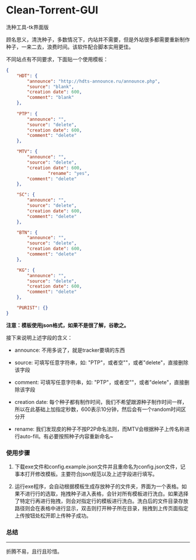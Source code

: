 # Clean-Torrent-GUI
洗种工具-tk界面版

顾名思义，清洗种子，多数情况下，内站并不需要，但是外站很多都需要重新制作种子，一来二去，浪费时间。该软件配合脚本实用更佳。

不同站点有不同要求，下面贴一个使用模板：

```json
{
	"HDT": {
		"announce": "http://hdts-announce.ru/announce.php",
		"source": "blank",
		"creation date": 600,
		"comment": "blank"
	},
	
	"PTP": {
		"announce": "",
		"source": "delete",
		"creation date": 600,
		"comment": "delete"
	},

	"MTV": {
		"announce": "",
		"source": "delete",
		"creation date": 600,
                "rename": "yes",
		"comment": "delete"
	},

	"SC": {
		"announce": "",
		"source": "delete",
		"creation date": 600,
		"comment": "delete"
	},

	"BTN": {
		"announce": "",
		"source": "delete",
		"creation date": 600,
		"comment": "delete"
	},

	"KG": {
		"announce": "",
		"source": "delete",
		"creation date": 600,
		"comment": "delete"
	},

	"PURIST": {}
}
```

**注意：模板使用json格式，如果不是很了解，谷歌之。**

接下来说明上述字段的含义：

+ announce: 不用多说了，就是tracker要填的东西

+ source: 可填写任意字符串，如: "PTP"，或者空""，或者"delete"，直接删除该字段

+ comment: 可填写任意字符串，如: "PTP"，或者空""，或者"delete"，直接删除该字段

+ creation date: 每个种子都有制作时间，我们不希望跟源种子制作时间一样，所以在此基础上加指定秒数，600表示10分钟，然后会有一个random时间区分开

+ rename: 我们发现皮的种子不按P2P命名法则，而MTV会根据种子上传名称进行auto-fill。有必要按照种子内容重新命名~

### 使用步骤

1. 下载exe文件和config.example.json文件并且重命名为config.json文件，记事本打开修改模板。主要符合json规范以及上述字段进行填写。

2. 运行exe程序，会自动根据模板生成存放种子的文件夹，界面为一个表格。如果不进行行的选取，拖拽种子进入表格，会针对所有模板进行洗白。如果选择了特定行再进行拖拽，则会对指定行的模板进行洗白。洗白后的文件目录存放路径则会在表格中进行显示，双击则打开种子所在目录，拖拽到上传页面指定上传按钮处松开即上传种子成功。

### 总结
---

折腾不易，且行且珍惜。
